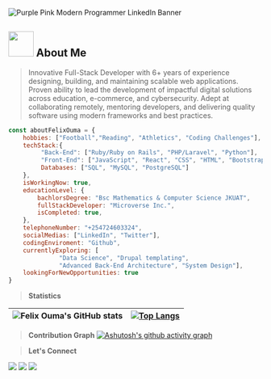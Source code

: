 
![Purple Pink Modern Programmer LinkedIn Banner](https://github.com/user-attachments/assets/df0500ab-0fbe-4bcb-9769-b0857635e11e)
## <img src="https://media.giphy.com/media/VgCDAzcKvsR6OM0uWg/giphy.gif" width="50"> About Me
> Innovative Full-Stack Developer with 6+ years of experience designing, building, and maintaining scalable web applications. Proven ability to lead the development of impactful digital solutions across education, e-commerce, and cybersecurity. Adept at collaborating remotely, mentoring developers, and delivering quality software using modern frameworks and best practices.

```JavaScript
const aboutFelixOuma = {
    hobbies: ["Football","Reading", "Athletics", "Coding Challenges"],
    techStack:{
         "Back-End": ["Ruby/Ruby on Rails", "PHP/Laravel", "Python"],
         "Front-End": ["JavaScript", "React", "CSS", "HTML", "Bootstrap", "Tailwind CSS"],
         Databases: ["SQL", "MySQL", "PostgreSQL"]
    },
    isWorkingNow: true,
    educationLevel: {
        bachlorsDegree: "Bsc Mathematics & Computer Science JKUAT",
        fullStackDeveloper: "Microverse Inc.",
        isCompleted: true,
    },
    telephoneNumber: "+254724603324",
    socialMedias: ["LinkedIn", "Twitter"],
    codingEnviroment: "Github",
    currentlyExploring: [
              "Data Science", "Drupal templating",
              "Advanced Back-End Architecture", "System Design"],
    lookingForNewOpportunities: true    
}
```
<!-- [](https://komarev.com/ghpvc/?username=Felix45&color=orange) -->
> **Statistics**


| ![Felix Ouma's GitHub stats](https://github-readme-stats.vercel.app/api?username=Felix45&hide_title=true&show_icons=true&theme=radical&card_width=200&count_private=true&hide_border=true)      | [![Top Langs](https://github-readme-stats.vercel.app/api/top-langs/?username=Felix45&hide_border=true&layout=compact&langs_count=6&hide=Blade&exclude_repo=past-project,Questioner,StackOverflow-lite,survey-form,linterstest,Victor-et-Felix,hello-microverse,felix-and-shaili,animated-menus)](https://github.com/anuraghazra/github-readme-stats)|
|-------------|------------------|


> **Contribution Graph**
[![Ashutosh's github activity graph](https://github-readme-activity-graph.vercel.app/graph?username=felix45&custom_title=FELIX%20OUMA%27S%20CONTRIBUTION%20GRAPH&hide_border=true&theme=github-compact&area=true&area_color=#0000ff)](https://github.com/ashutosh00710/github-readme-activity-graph)

> **Let's Connect**

[![](https://img.shields.io/badge/LinkedIn-Felix%20Ouma-blue)](https://www.linkedin.com/in/felix-ouma/)
[![](https://img.shields.io/badge/Email-Felix%20Ouma-red)](mailto:fatonoh@gmail.com)
[![](https://img.shields.io/badge/Twitter-Felix%20Ouma-blue)](https://twitter.com/Felix_Atonoh)



<!--
- 🔭 I’m currently working on ...
- 🌱 I’m currently learning ...
- 👯 I’m looking to collaborate on ...
- 🤔 I’m looking for help with ...
- 💬 Ask me about ...
- 📫 How to reach me: ...
- 😄 Pronouns: ...
- ⚡ Fun fact: ...
-->
